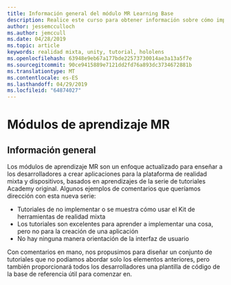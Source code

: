 ```yaml
---
title: Información general del módulo MR Learning Base
description: Realice este curso para obtener información sobre cómo implementar Azure Face Recognition dentro de una aplicación de realidad mixta.
author: jessemcculloch
ms.author: jemccull
ms.date: 04/28/2019
ms.topic: article
keywords: realidad mixta, unity, tutorial, hololens
ms.openlocfilehash: 63948e9eb67a177bde22573730014ae3a13a5f7e
ms.sourcegitcommit: 90ce9415889e7121dd2fd76a893dc3734672881b
ms.translationtype: MT
ms.contentlocale: es-ES
ms.lasthandoff: 04/29/2019
ms.locfileid: "64874027"
---
```

# <a name="mr-learning-modules"></a>Módulos de aprendizaje MR

## <a name="overview"></a>Información general

Los módulos de aprendizaje MR son un enfoque actualizado para enseñar a los desarrolladores a crear aplicaciones para la plataforma de realidad mixta y dispositivos, basados en aprendizajes de la serie de tutoriales Academy original. Algunos ejemplos de comentarios que queríamos dirección con esta nueva serie:

* Tutoriales de no implementar o se muestra cómo usar el Kit de herramientas de realidad mixta
* Los tutoriales son excelentes para aprender a implementar una cosa, pero no para la creación de una aplicación
* No hay ninguna manera orientación de la interfaz de usuario

Con comentarios en mano, nos propusimos para diseñar un conjunto de tutoriales que no podíamos abordar solo los elementos anteriores, pero también proporcionará todos los desarrolladores una plantilla de código de la base de referencia útil para comenzar en.
